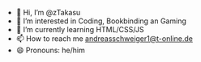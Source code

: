 - 👋 Hi, I’m @zTakasu
- 👀 I’m interested in Coding, Bookbinding an Gaming
- 🌱 I’m currently learning HTML/CSS/JS
- 📫 How to reach me andreasschweiger1@t-online.de
- 😄 Pronouns: he/him



